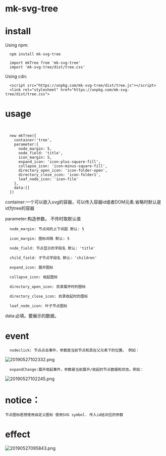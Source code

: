 # mk-svg-tree

# install

  Using npm:
```
  npm install mk-svg-tree

  import mkTree from 'mk-svg-tree'
  import 'mk-svg-tree/dist/tree.css'
```

  Using cdn:
```
  <script src="https://unpkg.com/mk-svg-tree/dist/tree.js"></script>
  <link rel="stylesheet" href="https://unpkg.com/mk-svg-tree/dist/tree.css">
```
# usage

```


  new mkTree({
    container:'tree',
    parameter:{
      node_margin: 5,
      node_field: 'title',
      icon_margin: 5,
      expand_icon: 'icon-plus-square-fill',
      collapse_icon: 'icon-minus-square-fill',
      directory_open_icon: 'icon-folder-open',
      directory_close_icon: 'icon-folder1',
      leaf_node_icon: 'icon-file'
    },
    data:[]
  })
```
  container:一个可以嵌入svg的容器，可以传入容器id或者DOM元素.省略时默认是id为tree的容器 

  parameter:构造参数。 不传时取默认值

      node_margin: 节点间的上下间距 默认: 5  

      icon_margin: 图标间隔 默认: 5  

      node_field: 节点显示的字段名 默认: 'title'

      child_field: 子节点字段名 默认: 'children'

      expand_icon: 展开图标  

      collapse_icon: 收起图标  

      directory_open_icon: 目录展开时的图标  

      directory_close_icon: 目录收起时的图标  

      leaf_node_icon: 叶子节点图标  


  data:必填。要展示的数据。

# event
```
  nodeclick: 节点点击事件，参数是当前节点和其在父元素下的位置。 例如：
```
  ![20190527102332.png](https://i.loli.net/2019/05/27/5ceb4a2683f7497731.png)
```
  expandChange:展开收起事件，参数是当前展开/收起的节点数据和状态。例如：
```
  ![20190527102245.png](https://i.loli.net/2019/05/27/5ceb49f7333f025272.png)
  
# notice：
    节点图标若想使用自定义图标 使用SVG symbol. 传入id给对应的参数
# effect
  ![20190527095843.png](https://i.loli.net/2019/05/27/5ceb445575a2128220.png)